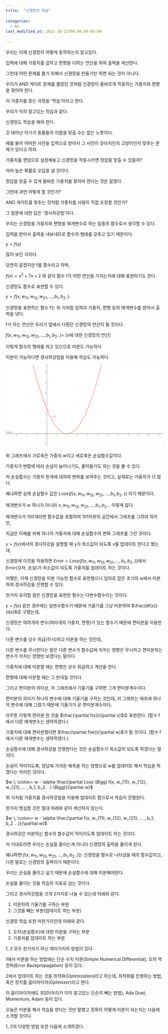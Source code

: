 ```yaml
---
title:  "신경망의 학습"

categories:
  - AI
last_modified_at: 2021-10-12T08:06:00-05:00

---
```




우리는 이제 신경망이 어떻게 동작하는지 알고있다.

입력에 대해 가중치를 곱하고 편향을 더하는 연산을 하여 출력을 계산한다.

그런데 어떤 문제를 풀기 위해서 신경망을 만들기만 하면 되는 것이 아니다.

우리가 AND 게이트 문제를 풀었던 것처럼 신경망이 올바르게 작동하는 가중치와 편향을 찾아야 한다.

이 가중치를 찾는 과정을 '학습'이라고 한다.

우리가 익히 알고있는 학습과 같다.

신경망도 학습을 해야 한다.

갓 태어난 아기가 동물들의 이름을 맞출 수는 없는 노릇이다.

예를 들어 어떠한 사진을 입력으로 받아서 그 사진이 강아지인지 고양이인지 맞추는 문제가 있다고 하자.

가중치를 랜덤으로 설정해놓고 신경망을 작동시키면 정답을 맞출 수 있을까?

아마 높은 확률로 오답을 낼 것이다.

정답을 맞출 수 있게 올바른 가중치를 찾아야 한다는 것은 알겠다.

그런데 과연 어떻게 할 것인가?

AND 게이트를 맞추는 것처럼 가중치를 사람이 직접 조정할 것인가?

그 질문에 대한 답은 '경사하강법'이다.

우리는 신경망을 가중치와 편향을 매개변수로 하는 일종의 함수로서 생각할 수 있다.

입력을 받아서 출력을 내보내므로 함수의 형태를 갖추고 있기 때문이다.

$y = f(x)$

많이 보던 식이다.

당연히 알겠지만 f를 함수라고 하며,

$f(x) = x^2 + 7x + 2$ 와 같이 함수 f가 어떤 연산을 가지는지에 대해 표현하기도 한다.

신경망도 함수로 표현할 수 있다.

$y = f(x, w_{11}, w_{12}, w_{21}, ... , b_1, b_2 .
.)$

신경망을 표현하는 함수 f는 위 식처럼 입력과 가중치, 편향 등의 매개변수를 받아서 출력을 낸다.

f가 하는 연산은 우리가 앞에서 다뤘던 신경망의 연산이 될 것이다.

$f(x, w_{11}, w_{12}, w_{21}, ... , b_1, b_2 .
.) =$ [x에 대한 신경망의 연산]

이렇게 함수의 형태를 띄고 있으므로 미분도 가능하다

미분이 가능하다면 경사하강법을 이용해 학습도 가능하다.

![](/assets/image/loss_weight.png)

위 그래프에서 가로축은 가중치 w이고 세로축은 손실함수값이다.

가중치가 변함에 따라 손실이 늘어나기도, 줄어들기도 하는 것을 볼 수 있다.

저 손실함수는 가중치 한개에 대하여 변화를 보여주는 것이고, 실제로는 가중치가 더 많다.

왜냐하면 실제 손실함수 값은 $Loss \Bigg( f(x, w_{11}, w_{12}, w_{21}, ... , b_1, b_2 .
.) \Bigg)$ 이기 때문이다. 

매개변수가 w 하나가 아니라 $x, w_{11}, w_{12}, w_{21}, ... , b_1, b_2 .
..$ 이렇게 많다.

매개변수가 100개라면 함수값을 포함하여 101차원의 공간에서 그래프를 그려야 하지만, 

지금은 이해를 위해 하나의 가중치에 대해 손실함수의 변화 그래프를 그린 것이다.

$y = f(x)$에서의 경사하강을 설명할 때 y가 최소값이 되도록 x를 업데이트 한다고 했는데,

신경망에 이것을 적용하면 $Error = Loss \Bigg( f(x, w_{11}, w_{12}, w_{21}, ... , b_1, b_2 .
.) \Bigg)$에서 Error(오차, 손실)가 최소값이 되도록 가중치를 업데이트 하는 것이다.

어쨌든, 이제 신경망을 미분 가능한 함수로 표현했으니 임의로 잡은 초기의 w에서 미분하여 경사하강을 진행할 수 있다.

한가지 유의할 점은 신경망을 표현한 함수는 다변수함수라는 것이다.

$y = f(x)$ 같은 경우에는 일변수함수기 때문에 기울기를 그냥 미분하여 $\frac{df(x)}{dx}$로 구했는데,

신경망은 여려개의 변수(여러개의 가중치, 편향)가 있는 함수기 때문에 편미분을 이용한다.

다른 변수를 상수 취급(무시)하고 미분을 하는 것인데,

다른 변수를 무시한다는 말은 다른 변수가 함수값에 끼치는 영향은 무시하고 편미분하는 변수가 끼치는 영향만 보겠다는 말이다.

가중치에 대해 미분할 때는 편향은 상수 취급하고 계산을 한다.

편향에 대해 미분할 때는 그 반대일 것이다.

그리고 편미분의 의미상, 저 그래프에서 기울기를 구하면 그게 편미분계수이다.

편미분의 의미가 하나의 변수에 대해 기울기를 구하는 것인데, 저 그래프는 애초에 하나의 변수에 대해 그렸기 때문에 기울기가 곧 편미분계수이다.

아무튼 이렇게 편미분 한 것을 $\frac{\partial f(x)}{\partial x}$로 표현한다. (함수 f에서 다른 매개변수는 생략하였다.)

가중치에 대해 편미분했다면 $\frac{\partial f(w)}{\partial w}$가 될 것이다. (함수 f에서 다른 매개변수는 생략하였다.)

손실함수에 대해 경사하강을 진행한다는 것은 손실함수가 최소값이 되도록 하겠다는 말이다.

손실이 적어지도록, 정답에 가까운 예측을 하는 방향으로 w를 업데이트 해서 학습을 하겠다는 의미인 것이다.

$w \; \colon= w - \alpha \frac{\partial Loss \Bigg( f(x, w_{11}, w_{12}, w_{21}, ... , b_1, b_2 .
.) \Bigg)}{\partial w}$

위 식처럼 가중치를 경사하강법을 이용해 업데이트 함으로서 학습이 진행된다.

한가지 명심할 것은 절대 아래와 같이 계산하지 않는다.

$w \; \colon= w - \alpha \frac{\partial f(x, w_{11}, w_{12}, w_{21}, ... , b_1, b_2 .
.)}{\partial w}$

경사하강은 미분하는 함수의 함수값이 작아지도록 업데이트 하는 것이다.

저 식대로라면 우리는 손실을 줄이는게 아니라 신경망의 출력을 줄이게 된다.

왜냐하면 $f(x, w_{11}, w_{12}, w_{21}, ... , b_1, b_2 .
.)$는 신경망을 함수로 나타냈을 때의 함수값이고, 다른 말로는 신경망의 출력이기 때문이다.

우리는 손실을 줄이고 싶기 때문에 손실함수에 대해 미분해야한다.

손실을 줄이는 것을 학습의 지표로 삼는 것이다.

그리고 경사하강법을 크게 2가지로 나눌 수 있는데 아래와 같다.

1. 미분하여 기울기를 구하는 부분
2. 그것을 빼는 부분(업데이트 하는 부분)

신경망 학습 또한 마찬가지인데 아래와 같다.

1. 오차(손실함수)에 대한 미분을 구하는 부분
2. 가중치를 업데이트 하는 부분

1, 2 모두 한가지가 아닌 여러가지의 방법이 있다.

1에서 미분을 하는 방법에는 단순 수치 미분(Simple Numerical Differential), 오차 역전파(Error Backpropagation) 등이 있다.

2에서 업데이트 하는 것을 최적화(Optimization)라고 하는데, 최적화를 진행하는 방법, 혹은 장치를 옵티마이저(Optimizer)라고 한다.

이 옵티마이저에도 SGD(우리가 이미 알고있는 단순히 빼는 방법), Ada Grad, Momentum, Adam 등이 있다.

오늘은 미분을 해서 학습을 한다는 것만 말했고 정확히 어떻게 미분이 되는지는 다음에 소개할 것이다.

1, 2의 다양한 방법 또한 다음에 소개하겠다.









